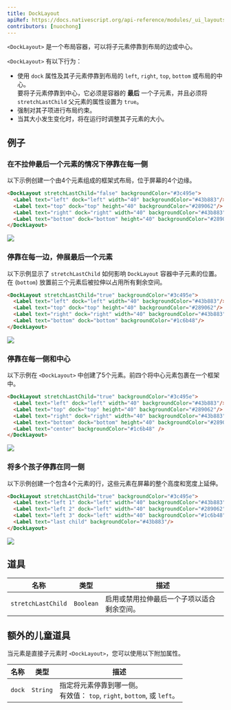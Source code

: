 ```yaml
---
title: DockLayout
apiRef: https://docs.nativescript.org/api-reference/modules/_ui_layouts_dock_layout_
contributors: [nuochong]
---
```


`<DockLayout>` 是一个布局容器，可以将子元素停靠到布局的边或中心。

`<DockLayout>` 有以下行为：

* 使用 `dock` 属性及其子元素停靠到布局的 `left`, `right`, `top`, `bottom` 或布局的中心。<br/>要将子元素停靠到中心，它必须是容器的 **最后** 一个子元素，并且必须将 `stretchLastChild` 父元素的属性设置为 `true`。
* 强制对其子项进行布局约束。
* 当其大小发生变化时，将在运行时调整其子元素的大小。

## 例子

### 在不拉伸最后一个元素的情况下停靠在每一侧

以下示例创建一个由4个元素组成的框架式布局，位于屏幕的4个边缘。

```html
<DockLayout stretchLastChild="false" backgroundColor="#3c495e">
  <Label text="left" dock="left" width="40" backgroundColor="#43b883"/>
  <Label text="top" dock="top" height="40" backgroundColor="#289062"/>
  <Label text="right" dock="right" width="40" backgroundColor="#43b883"/>
  <Label text="bottom" dock="bottom" height="40" backgroundColor="#289062"/>
</DockLayout>
```
<img class="md:w-1/2 lg:w-1/3" src="https://art.nativescript-vue.org/layouts/dock_layout_no_stretch.svg" />

### 停靠在每一边，伸展最后一个元素

以下示例显示了 `stretchLastChild` 如何影响 `DockLayout` 容器中子元素的位置。在 (`bottom`) 放置前三个元素后被拉伸以占用所有剩余空间。

```html
<DockLayout stretchLastChild="true" backgroundColor="#3c495e">
  <Label text="left" dock="left" width="40" backgroundColor="#43b883"/>
  <Label text="top" dock="top" height="40" backgroundColor="#289062"/>
  <Label text="right" dock="right" width="40" backgroundColor="#43b883"/>
  <Label text="bottom" dock="bottom" backgroundColor="#1c6b48"/>
</DockLayout>
```
<img class="md:w-1/2 lg:w-1/3" src="https://art.nativescript-vue.org/layouts/dock_layout_stretch.svg" />

### 停靠在每一侧和中心

以下示例在 `<DockLayout>` 中创建了5个元素。前四个将中心元素包裹在一个框架中。

```html
<DockLayout stretchLastChild="true" backgroundColor="#3c495e">
  <Label text="left" dock="left" width="40" backgroundColor="#43b883"/>
  <Label text="top" dock="top" height="40" backgroundColor="#289062"/>
  <Label text="right" dock="right" width="40" backgroundColor="#43b883"/>
  <Label text="bottom" dock="bottom" height="40" backgroundColor="#289062"/>
  <Label text="center" backgroundColor="#1c6b48" />
</DockLayout>
```
<img class="md:w-1/2 lg:w-1/3" src="https://art.nativescript-vue.org/layouts/dock_layout_all_sides_and_stretch.svg" />

### 将多个孩子停靠在同一侧

以下示例创建一个包含4个元素的行，这些元素在屏幕的整个高度和宽度上延伸。
 
```html
<DockLayout stretchLastChild="true" backgroundColor="#3c495e">
  <Label text="left 1" dock="left" width="40" backgroundColor="#43b883"/>
  <Label text="left 2" dock="left" width="40" backgroundColor="#289062"/>
  <Label text="left 3" dock="left" width="40" backgroundColor="#1c6b48"/>
  <Label text="last child" backgroundColor="#43b883"/>
</DockLayout>
```
<img class="md:w-1/2 lg:w-1/3" src="https://art.nativescript-vue.org/layouts/dock_layout_multiple_on_same_side.svg" />

## 道具

| 名称 | 类型 | 描述 |
|------|------|-------------|
| `stretchLastChild` | `Boolean` | 启用或禁用拉伸最后一个子项以适合剩余空间。

## 额外的儿童道具

当元素是直接子元素时 `<DockLayout>`，您可以使用以下附加属性。

| 名称 | 类型 | 描述 |
|------|------|-------------|
| `dock` | `String` | 指定将元素停靠到哪一侧。<br/>有效值： `top`, `right`, `bottom`, 或 `left`。
